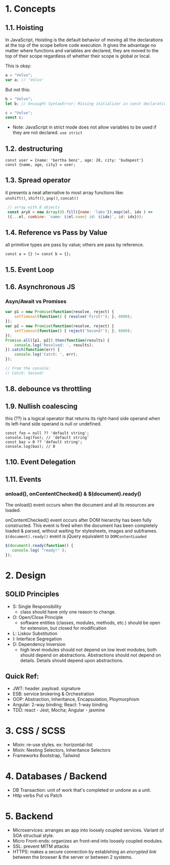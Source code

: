 # 1. Concepts

## 1.1. Hoisting
In JavaScript, Hoisting is the default behavior of moving all the declarations at the top of the scope before code execution. It gives the advantage no matter where functions and variables are declared, they are moved to the top of their scope regardless of whether their scope is global or local.

This is okay:
```js
a = "Volvo";
var a; // 'Volvo'
```

But not this:
```js
b = "Volvo";
let b; // Uncaught SyntaxError: Missing initializer in const declaration

c = "Volvo";
const c;
```
* Note: JavaScript in strict mode does not allow variables to be used if they are not declared. `use strict`

## 1.2. destructuring
```
const user = {name: 'bertha benz', age: 28, city: 'budapest'}
const {name, age, city} = user;
```

## 1.3. Spread operator
it presents a neat alternative to most array functions like:  
`unshift()`, `shift()`, `pop()`, `concat()`

```js
 // array with 8 objects
 const aryX = new Array(8).fill({name: 'labs'}).map((el, idx ) => 
 ({...el, combine: `name: ${el.name} id: ${idx}`, id: idx}));
```

## 1.4. Reference vs Pass by Value
all primitive types are pass by value; others are pass by reference.
```
const a = {} != const b = {};
```

## 1.5. Event Loop

## 1.6. Asynchronous JS

### Asyn/Await vs Promises
```js
var p1 = new Promise(function(resolve, reject) {
	setTimeout(function() { resolve('First!'); }, 8000);
});
var p2 = new Promise(function(resolve, reject) {
	setTimeout(function() { reject('Second!'); }, 6000);
});
Promise.all([p1, p2]).then(function(results) {
	console.log('Resolved: ', results);
}).catch(function(err) {
	console.log('Catch: ', err);
});

// From the console:
// Catch: Second!
```


## 1.8. debounce vs throttling

## 1.9. Nullish coalescing
this (??) is a logical operator that returns its right-hand side operand 
when its left-hand side operand is null or undefined.
```
const foo = null ?? 'default string';
console.log(foo); // 'default string'
const baz = 0 ?? 'default string';
console.log(baz); // 0
```

## 1.10. Event Delegation

## 1.11. Events

### onload(), onContentChecked() & $(document).ready()
The onload() event occurs when the document and all its resources are loaded.

onContentChecked() event occurs after DOM hierarchy has been fully constructed. 
This event is fired when the document has been completely loaded & parsed, 
without waiting for stylesheets, images and subframes. `$(document).ready()` 
event is jQuery equivalent to `DOMContentLoaded`

```js
$(document).ready(function() {
   console.log( "ready!" );
});
```



# 2. Design

## SOLID Principles
 * S: Single Responsibility
	* class should have only one reason to change.
 * O: Open/Close Principle
	* software entities (classes, modules, methods, etc.) should be open for extension, but closed for modification
 * L: Liskov Substitution
 * I: Interface Segregation
 * D: Dependency Inversion
	* high level modules should not depend on low level modules; both should depend on abstractions. Abstractions should not depend on details.  Details should depend upon abstractions.

## Quick Ref:
 * JWT: header. payload. signature
 * ESB: service brokering & Orchestration
 * OOP: Abstraction, Inheritance, Encapsulation, Ploymorphism
 * Angular: 2-way binding; React: 1-way binding
 * TDD: react - Jest, Mocha; Angular - jasmine


# 3. CSS / SCSS
 * Mixin: re-use styles. ex: horizontal-list
 * Mixin: Nesting Selectors, Inheritance Selectors
 * Frameworks Bootstrap, Tailwind


# 4. Databases / Backend
 * DB Transaction: unit of work that's completed or undone as a unit.
 * Http verbs Put vs Patch


# 5. Backend
 * Microservices: arranges an app into loosely coupled services. Variant of SOA structual style.
 * Micro Front-ends: organizes an front-end into loosely coupled modules.
 * SSL: prevent MITM attacks
 * HTTPS: makes a secure connection by establshing an *encrypted link* between the browser & the server or between 2 systems.
 
 